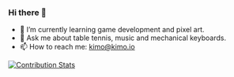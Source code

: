 ### Hi there 👋

- 🌱 I’m currently learning game development and pixel art.
- 💬 Ask me about table tennis, music and mechanical keyboards.
- 📫 How to reach me: kimo@kimo.io

[![Contribution Stats](https://github-contribution-stats.vercel.app/api/?username=thiagokimo)](https://github.com/LordDashMe/github-contribution-stats/)


<!--
**thiagokimo/thiagokimo** is a ✨ _special_ ✨ repository because its `README.md` (this file) appears on your GitHub profile.

Here are some ideas to get you started:

- 👯 I’m looking to collaborate on ...
- 🤔 I’m looking for help with ...
- 😄 Pronouns: ...
- ⚡ Fun fact: ...

[![Github stats](https://github-readme-stats.vercel.app/api?username=thiagokimo&count_private=true&show_icons=true&theme=darcula&include_all_commits=true)](https://github.com/thiagokimo)


-->
